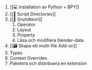 1. [[💻 Installation av Python + BPY]]
3. [[📁 Script Directories]]
4. [[🌱 Grundteori]]
	1. Operator
	3. Layout
	4. Property
	5. Läsa och modifiera blender-data
5. [[🗃 Skapa ett multi-file Add-on]]
6. Types
7. Context Overrides
8. Paketera och distribuera en extension